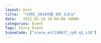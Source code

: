 ```yaml
---
layout: post
title:  "이벤트_2019여름_0화_오프닝"
date:   2021-03-18 10:00:00 +0000
categories: Event
Tags: Story Event
SceneCode: ["scene_evt190627_cp0_q1_s10"]
---
```

